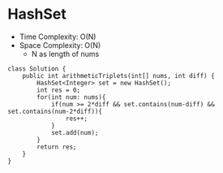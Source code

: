# HashSet
* Time Complexity: O(N)
* Space Complexity: O(N)
	* N as length of nums
```
class Solution {
    public int arithmeticTriplets(int[] nums, int diff) {
        HashSet<Integer> set = new HashSet();
        int res = 0;
        for(int num: nums){
            if(num >= 2*diff && set.contains(num-diff) && set.contains(num-2*diff)){
                res++;
            }
            set.add(num);
        }
        return res;
    }
}
```